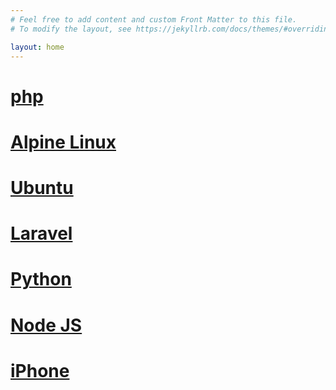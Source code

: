```yaml
---
# Feel free to add content and custom Front Matter to this file.
# To modify the layout, see https://jekyllrb.com/docs/themes/#overriding-theme-defaults

layout: home
---
```


# [php](/php)

# [Alpine Linux](/alpine)

# [Ubuntu](/ubuntu)

# [Laravel](/laravel)

# [Python](/python)

# [Node JS](/nodejs)

# [iPhone](/iphone)

[phplogo]: https://www.php.net/images/logos/new-php-logo.png
[alpinelogo]: https://www.alpinelinux.org/alpinelinux-logo.png
